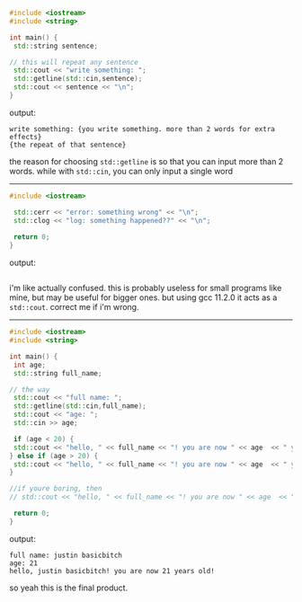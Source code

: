 ```cpp
#include <iostream>
#include <string>

int main() {
 std::string sentence;

// this will repeat any sentence
 std::cout << "write something: ";
 std::getline(std::cin,sentence);
 std::cout << sentence << "\n";
}
```
output:
```
write something: {you write something. more than 2 words for extra effects}
{the repeat of that sentence}
```
the reason for choosing `std::getline` is so that you can input more than 2 words. while with `std::cin`, you can only input a single word

---
```cpp
#include <iostream>

 std::cerr << "error: something wrong" << "\n";
 std::clog << "log: something happened??" << "\n";
 
 return 0;
}
```
output:
```

```
i'm like actually confused. this is probably useless for small programs like mine, but may be useful for bigger ones. but using gcc 11.2.0 it acts as a `std::cout`. correct me if i'm wrong.

---
```cpp
#include <iostream>
#include <string>

int main() {
 int age;
 std::string full_name;

// the way
 std::cout << "full name: ";
 std::getline(std::cin,full_name);
 std::cout << "age: ";
 std::cin >> age;

 if (age < 20) {
 std::cout << "hello, " << full_name << "! you are now " << age  << " years old!" << std::endl;
} else if (age > 20) {
 std::cout << "hello, " << full_name << "! you are now " << age  << " years old! you're basically a fossil now!" << std::endl; // we do abit of tomfoolery
}

//if youre boring, then
// std::cout << "hello, " << full_name << "! you are now " << age  << " years old!" << std::endl;

 return 0; 
}
```
output:
```
full name: justin basicbitch
age: 21
hello, justin basicbitch! you are now 21 years old!
```
so yeah this is the final product.
